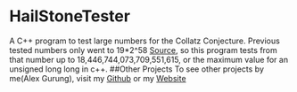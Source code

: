 # HailStoneTester
A C++ program to test large numbers for the Collatz Conjecture. Previous tested numbers only went to 19*2^58 [Source](http://mathworld.wolfram.com/CollatzProblem.html), so this program tests from that number up to 18,446,744,073,709,551,615, or the maximum value for an unsigned long long in c++.
##Other Projects
To see other projects by me(Alex Gurung), visit my [Github](https://github.com/Alex-Gurung.com) or my [Website](http://Alex-Gurung.github.io)